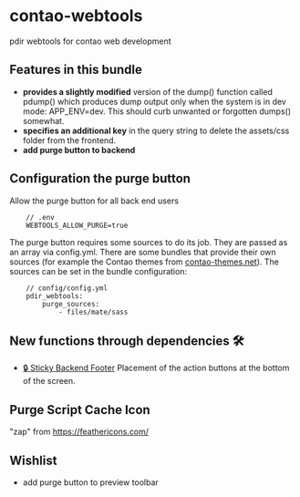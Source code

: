 # contao-webtools
pdir webtools for contao web development

## Features in this bundle
- **provides a slightly modified** version of the dump() function called pdump() which produces dump output only when the system is in dev mode: APP_ENV=dev. This should curb unwanted or forgotten dumps() somewhat.
- **specifies an additional key** in the query string to delete the assets/css folder from the frontend.
- **add purge button to backend**

## Configuration the purge button

Allow the purge button for all back end users
```
    // .env
    WEBTOOLS_ALLOW_PURGE=true
```

The purge button requires some sources to do its job. They are passed as an array via config.yml. There are
some bundles that provide their own sources (for example the Contao themes from [contao-themes.net](https://contao-themes.net)).
The sources can be set in the bundle configuration:

```
    // config/config.yml
    pdir_webtools:
        purge_sources:
            - files/mate/sass
```

## New functions through dependencies 🛠

- [🔒 Sticky Backend Footer](https://github.com/pdir/contao-sticky-footer/) Placement of the action buttons at the bottom of the screen.

## Purge Script Cache Icon
"zap" from https://feathericons.com/

## Wishlist
- add purge button to preview toolbar
